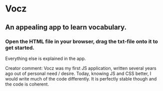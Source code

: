 # Vocz
## An appealing app to learn vocabulary.

### Open the HTML file in your browser, drag the txt-file onto it to get started.
Everything else is explained in the app.

Creator comment: Vocz was my first JS application, written several years ago out of personal need / desire. Today, knowing JS and CSS better, I would write much of the code differently. It is perfectly stable though and the code is coherent.
